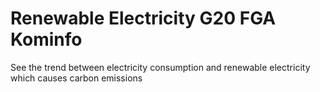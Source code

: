 # Renewable Electricity G20 FGA Kominfo
See the trend between electricity consumption and renewable electricity which causes carbon emissions
